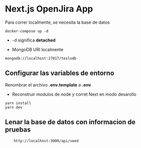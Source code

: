 # Next.js OpenJira App
Para correr localmente, se necesita la base de datos
```
docker-compose up -d
```

* -d significa __detached__

* MongoDB URI localmente
```
mongodb://localhost:27017/teslodb
```

## Configurar las variables de entorno
Renombrar el archivo __.env.template__ a __.env__

* Reconstruir modulos de node y corret Next en modo desarollo
```
yarn install
yarn dev
```

## Lenar la base de datos con informacion de pruebas
```
    http://localhost:3000/api/seed
```